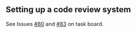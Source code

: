 ## Setting up a code review system

See Issues [#80](https://github.com/rokwire/rokwire-community/issues/80) and [#83](https://github.com/rokwire/rokwire-community/issues/83) on task board.
